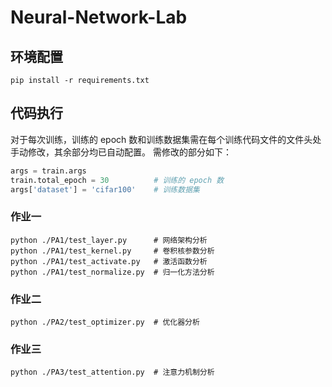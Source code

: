 # Neural-Network-Lab

## 环境配置
```shell
pip install -r requirements.txt
```

## 代码执行
对于每次训练，训练的 epoch 数和训练数据集需在每个训练代码文件的文件头处手动修改，其余部分均已自动配置。
需修改的部分如下：
```python
args = train.args
train.total_epoch = 30          # 训练的 epoch 数
args['dataset'] = 'cifar100'    # 训练数据集
```

### 作业一
```shell
python ./PA1/test_layer.py      # 网络架构分析
python ./PA1/test_kernel.py     # 卷积核参数分析
python ./PA1/test_activate.py   # 激活函数分析
python ./PA1/test_normalize.py  # 归一化方法分析
```

### 作业二
```shell
python ./PA2/test_optimizer.py  # 优化器分析
```

### 作业三
```shell
python ./PA3/test_attention.py  # 注意力机制分析
```
